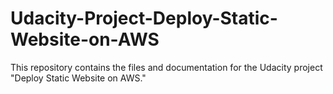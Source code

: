 # Udacity-Project-Deploy-Static-Website-on-AWS
This repository contains the files and documentation for the Udacity project "Deploy Static Website on AWS."
